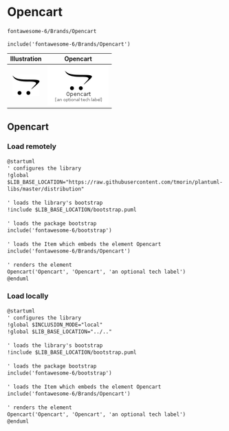 # Opencart


```text
fontawesome-6/Brands/Opencart
```

```text
include('fontawesome-6/Brands/Opencart')
```



| Illustration | Opencart |
| :---: | :---: |
| ![illustration for Illustration](../../fontawesome-6/Brands/Opencart.png) | ![illustration for Opencart](../../fontawesome-6/Brands/Opencart.Local.png) |




## Opencart

### Load remotely
```plantuml
@startuml
' configures the library
!global $LIB_BASE_LOCATION="https://raw.githubusercontent.com/tmorin/plantuml-libs/master/distribution"

' loads the library's bootstrap
!include $LIB_BASE_LOCATION/bootstrap.puml

' loads the package bootstrap
include('fontawesome-6/bootstrap')

' loads the Item which embeds the element Opencart
include('fontawesome-6/Brands/Opencart')

' renders the element
Opencart('Opencart', 'Opencart', 'an optional tech label')
@enduml
```

### Load locally
```plantuml
@startuml
' configures the library
!global $INCLUSION_MODE="local"
!global $LIB_BASE_LOCATION="../.."

' loads the library's bootstrap
!include $LIB_BASE_LOCATION/bootstrap.puml

' loads the package bootstrap
include('fontawesome-6/bootstrap')

' loads the Item which embeds the element Opencart
include('fontawesome-6/Brands/Opencart')

' renders the element
Opencart('Opencart', 'Opencart', 'an optional tech label')
@enduml
```

